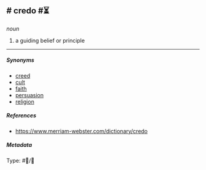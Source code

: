 ## \# credo  #⏳

*noun*

1. a guiding belief or principle

---

##### Synonyms

* [creed](creed.md)
* [cult](cult.md)
* [faith](faith.md)
* [persuasion](persuasion.md)
* [religion](religion.md)

##### References

* https://www.merriam-webster.com/dictionary/credo

##### Metadata

Type: #💬/💬 
